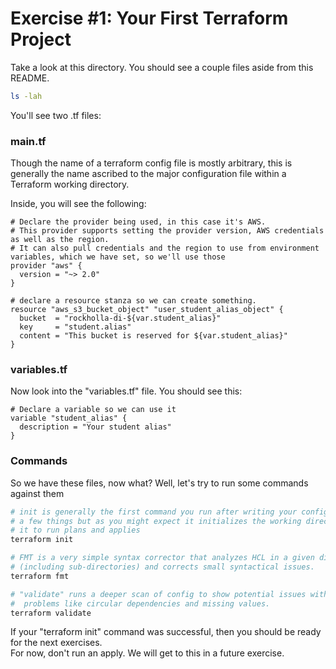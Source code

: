 # Exercise #1: Your First Terraform Project

Take a look at this directory.  You should see a couple files aside from this README.

```bash
ls -lah
```

You'll see two .tf files:

### main.tf

Though the name of a terraform config file is mostly arbitrary, 
this is generally the name ascribed to the major configuration 
file within a Terraform working directory.

Inside, you will see the following:

```HCL
# Declare the provider being used, in this case it's AWS.
# This provider supports setting the provider version, AWS credentials as well as the region.
# It can also pull credentials and the region to use from environment variables, which we have set, so we'll use those
provider "aws" {
  version = "~> 2.0"
}

# declare a resource stanza so we can create something.
resource "aws_s3_bucket_object" "user_student_alias_object" {
  bucket  = "rockholla-di-${var.student_alias}"
  key     = "student.alias"
  content = "This bucket is reserved for ${var.student_alias}"
}
```

### variables.tf

Now look into the "variables.tf" file.  You should see this:

```hcl
# Declare a variable so we can use it
variable "student_alias" {
  description = "Your student alias"
}
```

### Commands

So we have these files, now what?  Well, let's try to run some commands against them

```bash
# init is generally the first command you run after writing your config files.  It does 
# a few things but as you might expect it initializes the working directory to prepare 
# it to run plans and applies
terraform init

# FMT is a very simple syntax corrector that analyzes HCL in a given directory 
# (including sub-directories) and corrects small syntactical issues.
terraform fmt

# "validate" runs a deeper scan of config to show potential issues with more complex 
#  problems like circular dependencies and missing values.
terraform validate
```

If your "terraform init" command was successful, then you should be ready for the next exercises.  
For now, don't run an apply.  We will get to this in a future exercise.